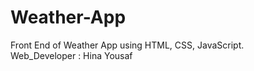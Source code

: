 # Weather-App
Front End of Weather App using HTML, CSS, JavaScript.
<br>
Web_Developer : Hina Yousaf
